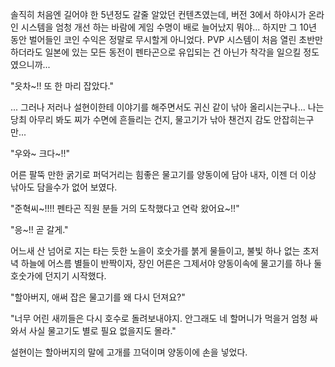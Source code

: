 솔직히 처음엔 길어야 한 5년정도 갈줄 알았던 컨텐츠였는데, 버전 3에서 하야시가 온라인 시스템을 엄청 개선 하는 바람에 게임 수명이 배로 늘어났지 뭐야... 
하지만 그 10년 동안 벌어들인 코인 수익은 정말로 무시할게 아니었다. 
PVP 시스템이 처음 열린 초반만 하더라도 일본에 있는 모든 동전이 펜타곤으로 유입되는 건 아닌가 착각을 일으킬 정도였으니까... 

"읏차~!! 또 한 마리 잡았다." 

... 그러나 저러나 설현이한테 이야기를 해주면서도 귀신 같이 낚아 올리시는구나... 
나는 당최 아무리 봐도 찌가 수면에 흔들리는 건지, 물고기가 낚아 챈건지 감도 안잡히는구만... 

"우와~ 크다~!!" 

어른 팔뚝 만한 굵기로 퍼덕거리는 힘좋은 물고기를 양동이에 담아 내자, 이젠 더 이상 낚아도 담을수가 없어 보였다. 

"준혁씨~!!!! 펜타곤 직원 분들 거의 도착했다고 연락 왔어요~!!" 

"응~!! 곧 갈게." 

어느새 산 넘어로 지는 타는 듯한 노을이 호숫가를 붉게 물들이고, 불빛 하나 없는 초저녁 하늘에 어스름 별들이 반짝이자, 장인 어른은 그제서야 양동이속에 물고기를 하나 둘 호숫가에 던지기 시작했다. 

"할아버지, 애써 잡은 물고기를 왜 다시 던져요?" 

"너무 어린 새끼들은 다시 호수로 돌려보내야지. 안그래도 네 할머니가 먹을거 엄청 싸와서 사실 물고기도 별로 필요 없을지도 몰라." 

설현이는 할아버지의 말에 고개를 끄덕이며 양동이에 손을 넣었다. 
